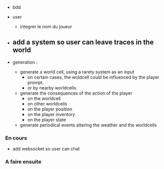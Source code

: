 - bdd

- user
  - integrer le nom du joueur

- add a system so user can leave traces in the world
  - 

- generation :
  - generate a world cell, using a rarety system as an input
    - on certain cases, the woldcell could be influenced by the player prompt.
    - or by nearby worldcells.
  - generate the consequences of the action of the player
    - on the worldcell
    - on other worldcells
    - on the player position
    - on the player inventory
    - on the player state
  - generate periodical events altering the weather and the worldcells

### En cours

- add websocket so user can chat

### A faire ensuite
